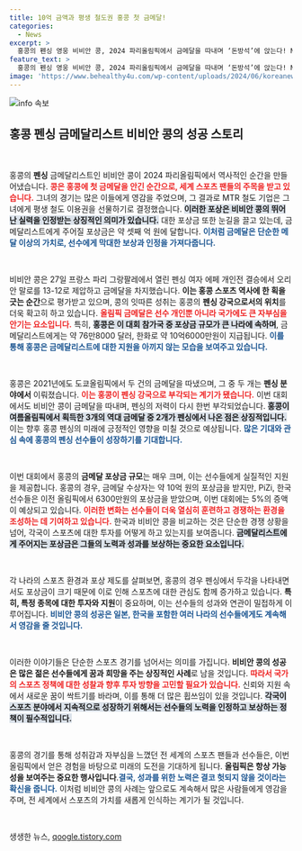 ```yaml
---
title: 10억 금액과 평생 철도권 홍콩 첫 금메달!
categories:
  - News
excerpt: >
  홍콩의 펜싱 영웅 비비안 콩, 2024 파리올림픽에서 금메달을 따내며 ‘돈방석’에 앉는다! MTR은 그녀에게 평생 철도 이용권을 선물하고, 그녀는 10억6000만원의 포상금도 받게 된다.
feature_text: >
  홍콩의 펜싱 영웅 비비안 콩, 2024 파리올림픽에서 금메달을 따내며 ‘돈방석’에 앉는다! MTR은 그녀에게 평생 철도 이용권을 선물하고, 그녀는 10억6000만원의 포상금도 받게 된다.
image: 'https://www.behealthy4u.com/wp-content/uploads/2024/06/koreanews.jpg'
---
```


<p><img src="https://www.behealthy4u.com/wp-content/uploads/2024/06/koreanews.jpg" alt="info 속보" /></p>

<h2 data-ke-size="size26">홍콩 펜싱 금메달리스트 비비안 콩의 성공 스토리</h2>

<p data-ke-size="size16">&nbsp;</p>

<p>홍콩의 <b>펜싱</b> 금메달리스트인 비비안 콩이 2024 파리올림픽에서 역사적인 순간을 만들어냈습니다. <b><span style="color: #ee2323;">콩은 홍콩에 첫 금메달을 안긴 순간으로, 세계 스포츠 팬들의 주목을 받고 있습니다.</span></b> 그녀의 경기는 많은 이들에게 영감을 주었으며, 그 결과로 MTR 철도 기업은 그녀에게 평생 철도 이용권을 선물하기로 결정했습니다. <b><span style="background-color: #21538527;">이러한 포상은 비비안 콩의 뛰어난 실력을 인정받는 상징적인 의미가 있습니다.</span></b> 대한 포상금 또한 눈길을 끌고 있는데, 금메달리스트에게 주어질 포상금은 약 셋째 억 원에 달합니다. <b><span style="color: #1a5490;">이처럼 금메달은 단순한 메달 이상의 가치로, 선수에게 막대한 보상과 인정을 가져다줍니다.</span></b></p>

<p data-ke-size="size16">&nbsp;</p>

<p>비비안 콩은 27일 프랑스 파리 그랑팔레에서 열린 펜싱 여자 에페 개인전 결승에서 오리안 말로를 13-12로 제압하고 금메달을 차지했습니다. <b>이는 홍콩 스포츠 역사에 한 획을 긋는 순간</b>으로 평가받고 있으며, 콩의 잇따른 성취는 홍콩의 <b>펜싱 강국으로서의 위치</b>를 더욱 확고히 하고 있습니다. <b><span style="color: #ee2323;">올림픽 금메달은 선수 개인뿐 아니라 국가에도 큰 자부심을 안기는 요소입니다.</span></b> 특히, <b><span style="background-color: #21538527;">홍콩은 이 대회 참가국 중 포상금 규모가 큰 나라에 속하며</span></b>, 금메달리스트에게는 약 76만8000 달러, 한화로 약 10억6000만원이 지급됩니다. <b><span style="color: #1a5490;">이를 통해 홍콩은 금메달리스트에 대한 지원을 아끼지 않는 모습을 보여주고 있습니다.</span></b></p>

<p data-ke-size="size16">&nbsp;</p>

<p>홍콩은 2021년에도 도쿄올림픽에서 두 건의 금메달을 따냈으며, 그 중 두 개는 <b>펜싱 분야에서</b> 이뤄졌습니다. <b><span style="color: #ee2323;">이는 홍콩이 펜싱 강국으로 부각되는 계기가 됐습니다.</span></b> 이번 대회에서도 비비안 콩이 금메달을 따내며, 펜싱의 저력이 다시 한번 부각되었습니다. <b><span style="background-color: #21538527;">홍콩이 여름올림픽에서 획득한 3개의 역대 금메달 중 2개가 펜싱에서 나온 점은 상징적입니다.</span></b> 이는 향후 홍콩 펜싱의 미래에 긍정적인 영향을 미칠 것으로 예상됩니다. <b><span style="color: #1a5490;">많은 기대와 관심 속에 홍콩의 펜싱 선수들이 성장하기를 기대합니다.</span></b></p>

<p data-ke-size="size16">&nbsp;</p>

<p>이번 대회에서 홍콩의 <b>금메달 포상금 규모</b>는 매우 크며, 이는 선수들에게 실질적인 지원을 제공합니다. 홍콩의 경우, 금메달 수상자는 약 10억 원의 포상금을 받지만, PiZi, 한국 선수들은 이전 올림픽에서 6300만원의 포상금을 받았으며, 이번 대회에는 5%의 증액이 예상되고 있습니다. <b><span style="color: #ee2323;">이러한 변화는 선수들이 더욱 열심히 훈련하고 경쟁하는 환경을 조성하는 데 기여하고 있습니다.</span></b> 한국과 비비안 콩을 비교하는 것은 단순한 경쟁 상황을 넘어, 각국이 스포츠에 대한 투자를 어떻게 하고 있는지를 보여줍니다. <b><span style="background-color: #21538527;">금메달리스트에게 주어지는 포상금은 그들의 노력과 성과를 보상하는 중요한 요소입니다.</span></b></p>

<p data-ke-size="size16">&nbsp;</p>

<p>각 나라의 스포츠 환경과 포상 제도를 살펴보면, 홍콩의 경우 펜싱에서 두각을 나타내면서도 포상금이 크기 때문에 이로 인해 스포츠에 대한 관심도 함께 증가하고 있습니다. <b>특히, 특정 종목에 대한 투자와 지원</b>이 중요하며, 이는 선수들의 성과와 연관이 밀접하게 이루어집니다. <b><span style="color: #1a5490;">비비안 콩의 성공은 일본, 한국을 포함한 여러 나라의 선수들에게도 계속해서 영감을 줄 것입니다.</span></b></p>

<p data-ke-size="size16">&nbsp;</p>

<p>이러한 이야기들은 단순한 스포츠 경기를 넘어서는 의미를 가집니다. <b>비비안 콩의 성공은 많은 젊은 선수들에게 꿈과 희망을 주는 상징적인 사례</b>로 남을 것입니다. <b><span style="color: #ee2323;">따라서 국가의 스포츠 정책에 대한 성찰과 향후 투자 방향을 고민할 필요가 있습니다.</span></b> 신뢰와 지원 속에서 새로운 꿈이 싹트기를 바라며, 이를 통해 더 많은 휩쓰임이 있을 것입니다. <b><span style="background-color: #21538527;">각국이 스포츠 분야에서 지속적으로 성장하기 위해서는 선수들의 노력을 인정하고 보상하는 정책이 필수적입니다.</span></b></p>

<p data-ke-size="size16">&nbsp;</p>

<p>홍콩의 경기를 통해 성취감과 자부심을 느꼈던 전 세계의 스포츠 팬들과 선수들은, 이번 올림픽에서 얻은 경험을 바탕으로 미래의 도전을 기대하게 됩니다. <b>올림픽은 항상 가능성을 보여주는 중요한 행사입니다</b>.<b><span style="color: #1a5490;">결국, 성과를 위한 노력은 결코 헛되지 않을 것이라는 확신을 줍니다.</span></b> 이처럼 비비안 콩의 사례는 앞으로도 계속해서 많은 사람들에게 영감을 주며, 전 세계에서 스포츠의 가치를 새롭게 인식하는 계기가 될 것입니다.</p>

<p data-ke-size="size16">&nbsp;</p>
생생한 뉴스, <a href="https://qoogle.tistory.com" rel="dofollow">qoogle.tistory.com</a>


